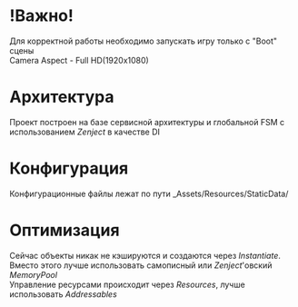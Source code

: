 # !Важно!
Для корректной работы необходимо запускать игру только с "Boot" сцены <br />
Camera Aspect - Full HD(1920x1080)

# Архитектура
Проект построен на базе сервисной архитектуры и глобальной FSM с использованием _Zenject_ в качестве DI<br /> 

# Конфигурация
Конфигурационные файлы лежат по пути _Assets/Resources/StaticData/ <br />

# Оптимизация
Сейчас объекты никак не кэшируются и создаются через _Instantiate_. Вместо этого лучше использовать самописный или _Zenject_'овский _MemoryPool_<br />
Управление ресурсами происходит через _Resources_, лучше использовать _Addressables_
